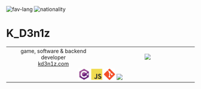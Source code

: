 ![fav-lang](https://img.shields.io/badge/favourite%20language-C%23-blueviolet)
![nationality](https://img.shields.io/badge/nationality-ukrainian-yellow)

# K_D3n1z

<table>
  <tr>
    <td align=center width=50%>
      game, software & backend developer<br>
      <a href="http://kd3n1z.com">kd3n1z.com</a>
    </td>
    <td width=50% align=center>
      <img src="https://github-readme-stats.vercel.app/api/top-langs/?username=KD3n1z&layout=compact">
    </td>
  </tr>
  <tr>
    <td align=center colspan=2>
      <img width=30 src="https://raw.githubusercontent.com/devicons/devicon/master/icons/csharp/csharp-original.svg">
      <img width=30 src="https://raw.githubusercontent.com/devicons/devicon/master/icons/javascript/javascript-original.svg">
      <img width=30 src="https://raw.githubusercontent.com/devicons/devicon/master/icons/git/git-original.svg">
      <img width=30 src="https://raw.githubusercontent.com/evicons/devicon/icons/linux/linux-original.svg">
    </td>
  </tr>
</table>
